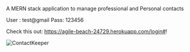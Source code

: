 A MERN stack application to manage professional and Personal contacts

User : test@gmail
Pass: 123456

Check this out: https://agile-beach-24729.herokuapp.com/login#!

![ContactKeeper](https://user-images.githubusercontent.com/67004480/122901693-acc92680-d345-11eb-985b-4e4f59870dc1.JPG)
